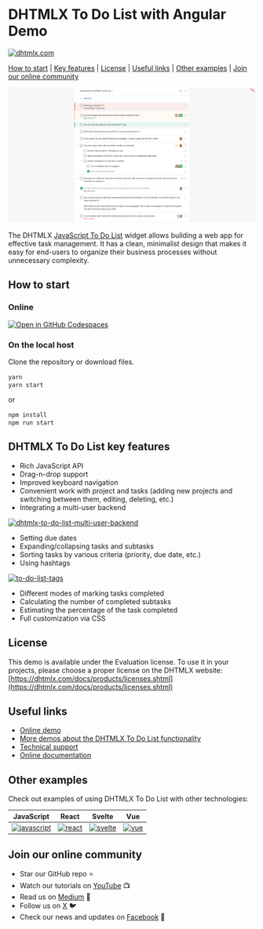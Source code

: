 # DHTMLX To Do List with Angular Demo

[![dhtmlx.com](https://img.shields.io/badge/made%20by-DHTMLX-blue)](https://dhtmlx.com/)

[How to start](#how-to-start) | [Key features](#key-features) | [License](#license) | [Useful links](#links) | [Other examples](#examples) | [Join our online community](#join)

![DHTMLX To Do List with Angular Demo](to-do-list.png)

The DHTMLX [JavaScript To Do List](https://dhtmlx.com/docs/products/dhtmlxTodo/) widget allows building a web app for effective task management. It has a clean, minimalist design that makes it easy for end-users to organize their business processes without unnecessary complexity.

<a name="how-to-start"></a>
## How to start

### Online

[![Open in GitHub Codespaces](https://github.com/codespaces/badge.svg)](https://codespaces.new/DHTMLX/angular-todolist-demo) 

### On the local host 

Clone the repository or download files.

```
yarn
yarn start
```

or

```
npm install
npm run start
```

<a name="key-features"></a>
## DHTMLX To Do List key features

- Rich JavaScript API
- Drag-n-drop support
- Improved keyboard navigation
- Convenient work with project and tasks (adding new projects and switching between them, editing, deleting, etc.)
- Integrating a multi-user backend
  
[![dhtmlx-to-do-list-multi-user-backend](https://dhtmlx.com/blog/wp-content/uploads/2024/06/DHTMLX-To-Do-List-Projects.gif)](https://snippet.dhtmlx.com/82ayq2lk?tag=todolist&mode=wide)

- Setting due dates
- Expanding/collapsing tasks and subtasks
- Sorting tasks by various criteria (priority, due date, etc.)
- Using hashtags
  
[![to-do-list-tags](https://dhtmlx.com/blog/wp-content/uploads/2024/06/to-do-list-hashtags.gif)](https://snippet.dhtmlx.com/5cymicwt?tag=todolist&mode=wide)

- Different modes of marking tasks completed
- Calculating the number of completed subtasks
- Estimating the percentage of the task completed
- Full customization via CSS

<a name="license"></a>
## License ##
This demo is available under the Evaluation license. To use it in your projects, please choose a proper license on the DHTMLX website: [https://dhtmlx.com/docs/products/licenses.shtml](https://dhtmlx.com/docs/products/licenses.shtml)

<a name="links"></a>
## Useful links

- [Online demo](https://replit.com/@dhtmlx/dhtmlx-to-do-list-with-angular)
- [More demos about the DHTMLX To Do List functionality](https://snippet.dhtmlx.com/3vwlbwee?tag=todolist)
- [Technical support](https://forum.dhtmlx.com/c/todo)
- [Online  documentation](https://docs.dhtmlx.com/todolist/)

<a name="examples"></a>
## Other examples

Check out examples of using DHTMLX To Do List with other technologies:

| JavaScript | React | Svelte | Vue |
| ----- | ----- | ----- | ----- |
| [![javascript](https://dhtmlx.com/images/common/technologies/js.svg)](https://github.com/DHTMLX/docs-todolist) | [![react](https://dhtmlx.com/images/common/technologies/react.svg)](https://github.com/DHTMLX/react-todolist-demo) | [![svelte](https://dhtmlx.com/images/common/technologies/svelte.svg)](https://github.com/DHTMLX/svelte-todolist-demo) | [![vue](https://dhtmlx.com/images/common/technologies/vue.svg)](https://github.com/DHTMLX/vue-todolist-demo) |

<a name="join"></a>
## Join our online community

- Star our GitHub repo :star:
- Watch our tutorials on [YouTube](https://www.youtube.com/user/dhtmlx/videos) :tv:
- Read us on [Medium](https://dhtmlx.medium.com) :newspaper:
- Follow us on [X](https://x.com/dhtmlx) :bird:
- Check our news and updates on [Facebook](https://www.facebook.com/dhtmlx/) :feet:
